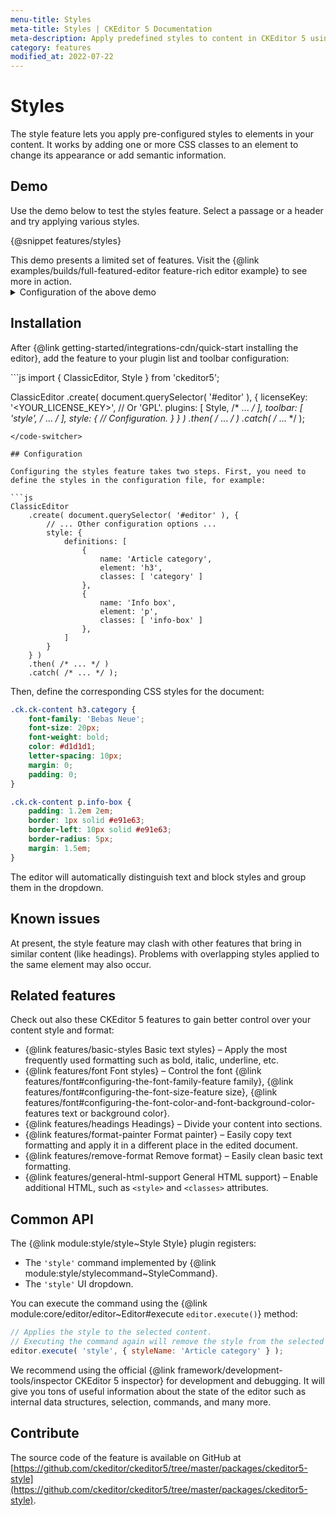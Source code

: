 ```yaml
---
menu-title: Styles
meta-title: Styles | CKEditor 5 Documentation
meta-description: Apply predefined styles to content in CKEditor 5 using the Style feature to ensure consistent formatting and visual design.
category: features
modified_at: 2022-07-22
---
```


# Styles

The style feature lets you apply pre-configured styles to elements in your content. It works by adding one or more CSS classes to an element to change its appearance or add semantic information.

## Demo

Use the demo below to test the styles feature. Select a passage or a header and try applying various styles.

{@snippet features/styles}

<snippet-footer>
	This demo presents a limited set of features. Visit the {@link examples/builds/full-featured-editor feature-rich editor example} to see more in action.
</snippet-footer>

<details>
<summary>Configuration of the above demo</summary>

<info-box>
	See the [Configuration](#configuration) section to learn more about the configuration format.
</info-box>

The editor configuration:

```js
// ...
style: {
	definitions: [
		{
			name: 'Article category',
			element: 'h3',
			classes: [ 'category' ]
		},
		{
			name: 'Title',
			element: 'h2',
			classes: [ 'document-title' ]
		},
		{
			name: 'Subtitle',
			element: 'h3',
			classes: [ 'document-subtitle' ]
		},
		{
			name: 'Info box',
			element: 'p',
			classes: [ 'info-box' ]
		},
		{
			name: 'Side quote',
			element: 'blockquote',
			classes: [ 'side-quote' ]
		},
		{
			name: 'Marker',
			element: 'span',
			classes: [ 'marker' ]
		},
		{
			name: 'Spoiler',
			element: 'span',
			classes: [ 'spoiler' ]
		},
		{
			name: 'Code (dark)',
			element: 'pre',
			classes: [ 'fancy-code', 'fancy-code-dark' ]
		},
		{
			name: 'Code (bright)',
			element: 'pre',
			classes: [ 'fancy-code', 'fancy-code-bright' ]
		}
	]
},
// ...
```

The style sheet:

```css
@import url('https://fonts.googleapis.com/css2?family=Bebas+Neue&family=PT+Serif:ital,wght@0,400;0,700;1,400&display=swap');

.ck.ck-content {
	font-family: 'PT Serif', serif;
	font-size: 16px;
	line-height: 1.6;
	padding: 2em;
}

.ck-content .ck-horizontal-line {
	margin-bottom: 1em;
}

.ck.ck-content hr {
	width: 100px;
	border-top: 1px solid #aaa;
	height: 1px;
	margin: 1em auto;
}

.ck.ck-content h3.category {
	font-family: 'Bebas Neue';
	font-size: 20px;
	font-weight: bold;
	color: #d1d1d1;
	letter-spacing: 10px;
	margin: 0;
	padding: 0;
}

.ck.ck-content h2.document-title {
	font-family: 'Bebas Neue';
	font-size: 50px;
	font-weight: bold;
	margin: 0;
	padding: 0;
	border: 0;
}

.ck.ck-content h3.document-subtitle {
	font-size: 20px;
	color: #e91e63;
	margin: 0 0 1em;
	font-weight: normal;
	padding: 0;
}

.ck.ck-content p.info-box {
	--background-size: 30px;
	--background-color: #e91e63;
	padding: 1.2em 2em;
	border: 1px solid var(--background-color);
	background: linear-gradient(135deg, var(--background-color) 0%, var(--background-color) var(--background-size), transparent var(--background-size)), linear-gradient(135deg, transparent calc(100% - var(--background-size)), var(--background-color) calc(100% - var(--background-size)), var(--background-color));
	border-radius: 10px;
	margin: 1.5em 2em;
	box-shadow: 5px 5px 0 #ffe6ef;
}

.ck.ck-content blockquote.side-quote {
	font-family: 'Bebas Neue';
	font-style: normal;
	float: right;
	width: 35%;
	position: relative;
	border: 0;
	overflow: visible;
	z-index: 1;
	margin-left: 1em;
}

.ck.ck-content blockquote.side-quote::before {
	content: "“";
	position: absolute;
	top: -37px;
	left: -10px;
	display: block;
	font-size: 200px;
	color: #e7e7e7;
	z-index: -1;
	line-height: 1;
}

.ck.ck-content blockquote.side-quote p {
	font-size: 2em;
	line-height: 1;
}

.ck.ck-content blockquote.side-quote p:last-child:not(:first-child) {
	font-size: 1.3em;
	text-align: right;
	color: #555;
}

.ck.ck-content span.marker {
	background: yellow;
}

.ck.ck-content span.spoiler {
	background: #000;
	color: #000;
}

.ck.ck-content span.spoiler:hover {
	background: #000;
	color: #fff;
}

.ck.ck-content pre.fancy-code {
	border: 0;
	margin-left: 2em;
	margin-right: 2em;
	border-radius: 10px;
}

.ck.ck-content pre.fancy-code::before {
	content: "";
	display: block;
	height: 13px;
	background: url(data:image/svg+xml;base64,PHN2ZyBmaWxsPSJub25lIiB4bWxucz0iaHR0cDovL3d3dy53My5vcmcvMjAwMC9zdmciIHZpZXdCb3g9IjAgMCA1NCAxMyI+CiAgPGNpcmNsZSBjeD0iNi41IiBjeT0iNi41IiByPSI2LjUiIGZpbGw9IiNGMzZCNUMiLz4KICA8Y2lyY2xlIGN4PSIyNi41IiBjeT0iNi41IiByPSI2LjUiIGZpbGw9IiNGOUJFNEQiLz4KICA8Y2lyY2xlIGN4PSI0Ny41IiBjeT0iNi41IiByPSI2LjUiIGZpbGw9IiM1NkM0NTMiLz4KPC9zdmc+Cg==);
	margin-bottom: 8px;
	background-repeat: no-repeat;
}

.ck.ck-content pre.fancy-code-dark {
	background: #272822;
	color: #fff;
	box-shadow: 5px 5px 0 #0000001f;
}

.ck.ck-content pre.fancy-code-bright {
	background: #dddfe0;
	color: #000;
	box-shadow: 5px 5px 0 #b3b3b3;
}
```

</details>

## Installation

After {@link getting-started/integrations-cdn/quick-start installing the editor}, add the feature to your plugin list and toolbar configuration:

<code-switcher>
```js
import { ClassicEditor, Style } from 'ckeditor5';

ClassicEditor
	.create( document.querySelector( '#editor' ), {
		licenseKey: '<YOUR_LICENSE_KEY>', // Or 'GPL'.
		plugins: [ Style, /* ... */ ],
		toolbar: [ 'style', /* ... */ ],
		style: {
			// Configuration.
		}
	} )
	.then( /* ... */ )
	.catch( /* ... */ );
```
</code-switcher>

## Configuration

Configuring the styles feature takes two steps. First, you need to define the styles in the configuration file, for example:

```js
ClassicEditor
	.create( document.querySelector( '#editor' ), {
		// ... Other configuration options ...
		style: {
			definitions: [
				{
					name: 'Article category',
					element: 'h3',
					classes: [ 'category' ]
				},
				{
					name: 'Info box',
					element: 'p',
					classes: [ 'info-box' ]
				},
			]
		}
	} )
	.then( /* ... */ )
	.catch( /* ... */ );
```

Then, define the corresponding CSS styles for the document:

```css
.ck.ck-content h3.category {
	font-family: 'Bebas Neue';
	font-size: 20px;
	font-weight: bold;
	color: #d1d1d1;
	letter-spacing: 10px;
	margin: 0;
	padding: 0;
}

.ck.ck-content p.info-box {
	padding: 1.2em 2em;
	border: 1px solid #e91e63;
	border-left: 10px solid #e91e63;
	border-radius: 5px;
	margin: 1.5em;
}
```

The editor will automatically distinguish text and block styles and group them in the dropdown.

## Known issues

At present, the style feature may clash with other features that bring in similar content (like headings). Problems with overlapping styles applied to the same element may also occur.

## Related features

Check out also these CKEditor&nbsp;5 features to gain better control over your content style and format:

* {@link features/basic-styles Basic text styles} &ndash; Apply the most frequently used formatting such as bold, italic, underline, etc.
* {@link features/font Font styles} &ndash; Control the font {@link features/font#configuring-the-font-family-feature family}, {@link features/font#configuring-the-font-size-feature size}, {@link features/font#configuring-the-font-color-and-font-background-color-features text or background color}.
* {@link features/headings Headings} &ndash; Divide your content into sections.
* {@link features/format-painter Format painter} &ndash; Easily copy text formatting and apply it in a different place in the edited document.
* {@link features/remove-format Remove format} &ndash; Easily clean basic text formatting.
* {@link features/general-html-support General HTML support} &ndash; Enable additional HTML, such as `<style>` and `<classes>` attributes.

## Common API

The {@link module:style/style~Style Style} plugin registers:

* The `'style'` command implemented by {@link module:style/stylecommand~StyleCommand}.
* The `'style'` UI dropdown.

You can execute the command using the {@link module:core/editor/editor~Editor#execute `editor.execute()`} method:

```js
// Applies the style to the selected content.
// Executing the command again will remove the style from the selected content.
editor.execute( 'style', { styleName: 'Article category' } );
```

<info-box>
	We recommend using the official {@link framework/development-tools/inspector CKEditor&nbsp;5 inspector} for development and debugging. It will give you tons of useful information about the state of the editor such as internal data structures, selection, commands, and many more.
</info-box>

## Contribute

The source code of the feature is available on GitHub at [https://github.com/ckeditor/ckeditor5/tree/master/packages/ckeditor5-style](https://github.com/ckeditor/ckeditor5/tree/master/packages/ckeditor5-style).
